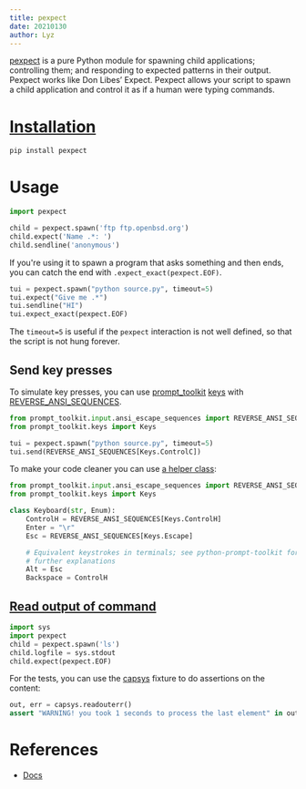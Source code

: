 ```yaml
---
title: pexpect
date: 20210130
author: Lyz
---
```


[pexpect](https://pexpect.readthedocs.io) is a pure Python module for spawning
child applications; controlling them; and responding to expected patterns in
their output. Pexpect works like Don Libes’ Expect. Pexpect allows your script
to spawn a child application and control it as if a human were typing commands.

# [Installation](https://pexpect.readthedocs.io/en/stable/install.html)

```bash
pip install pexpect
```

# Usage

```python
import pexpect

child = pexpect.spawn('ftp ftp.openbsd.org')
child.expect('Name .*: ')
child.sendline('anonymous')
```

If you're using it to spawn a program that asks something and then ends, you
can catch the end with `.expect_exact(pexpect.EOF)`.

```python
tui = pexpect.spawn("python source.py", timeout=5)
tui.expect("Give me .*")
tui.sendline("HI")
tui.expect_exact(pexpect.EOF)
```

The `timeout=5` is useful if the `pexpect` interaction is not well
defined, so that the script is not hung forever.

## Send key presses

To simulate key presses, you can use [prompt_toolkit](prompt_toolkit.md)
[keys](https://github.com/prompt-toolkit/python-prompt-toolkit/blob/master/prompt_toolkit/keys.py)
with
[REVERSE_ANSI_SEQUENCES](https://github.com/prompt-toolkit/python-prompt-toolkit/blob/master/prompt_toolkit/input/ansi_escape_sequences.py#L335).

```python
from prompt_toolkit.input.ansi_escape_sequences import REVERSE_ANSI_SEQUENCES
from prompt_toolkit.keys import Keys

tui = pexpect.spawn("python source.py", timeout=5)
tui.send(REVERSE_ANSI_SEQUENCES[Keys.ControlC])
```

To make your code cleaner you can use [a helper
class](https://github.com/copier-org/copier/blob/66d34d1dd35a55ad2a230dd1b0ce3c820089c971/tests/helpers.py):

```python
from prompt_toolkit.input.ansi_escape_sequences import REVERSE_ANSI_SEQUENCES
from prompt_toolkit.keys import Keys

class Keyboard(str, Enum):
    ControlH = REVERSE_ANSI_SEQUENCES[Keys.ControlH]
    Enter = "\r"
    Esc = REVERSE_ANSI_SEQUENCES[Keys.Escape]

    # Equivalent keystrokes in terminals; see python-prompt-toolkit for
    # further explanations
    Alt = Esc
    Backspace = ControlH
```

## [Read output of command](https://stackoverflow.com/questions/17632010/python-how-to-read-output-from-pexpect-child)

```python
import sys
import pexpect
child = pexpect.spawn('ls')
child.logfile = sys.stdout
child.expect(pexpect.EOF)
```

For the tests, you can use the [capsys](pytest.md#the-capsys-fixture) fixture to
do assertions on the content:

```python
out, err = capsys.readouterr()
assert "WARNING! you took 1 seconds to process the last element" in out
```

# References

* [Docs](https://pexpect.readthedocs.io)
